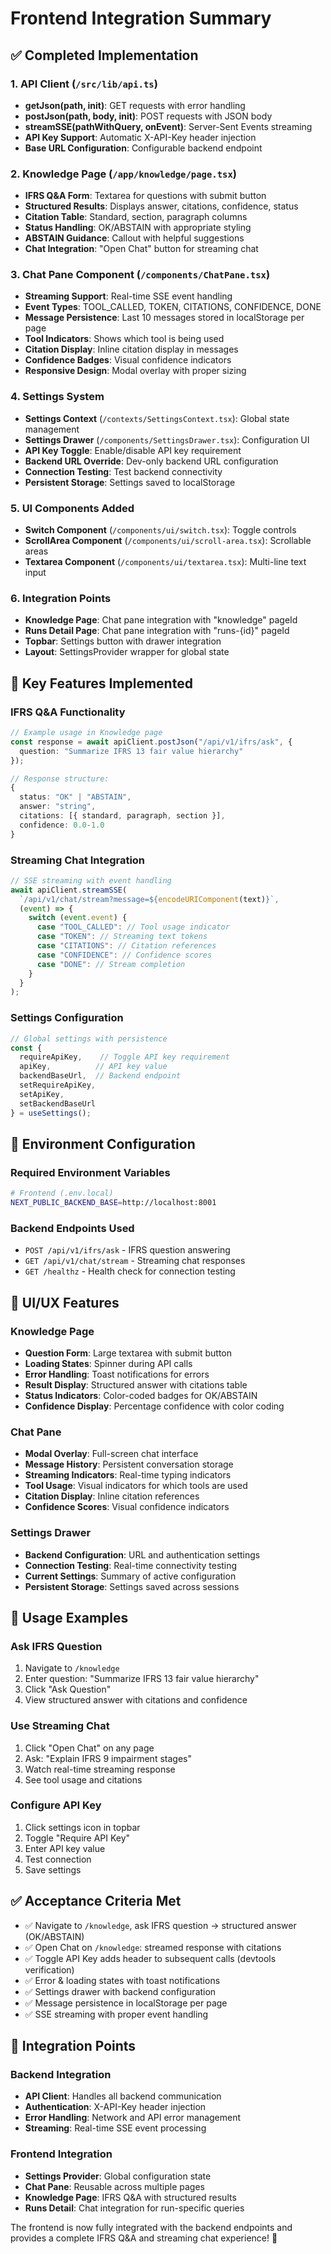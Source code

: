 # Frontend Integration Summary

## ✅ Completed Implementation

### 1. API Client (`/src/lib/api.ts`)
- **getJson(path, init)**: GET requests with error handling
- **postJson(path, body, init)**: POST requests with JSON body
- **streamSSE(pathWithQuery, onEvent)**: Server-Sent Events streaming
- **API Key Support**: Automatic X-API-Key header injection
- **Base URL Configuration**: Configurable backend endpoint

### 2. Knowledge Page (`/app/knowledge/page.tsx`)
- **IFRS Q&A Form**: Textarea for questions with submit button
- **Structured Results**: Displays answer, citations, confidence, status
- **Citation Table**: Standard, section, paragraph columns
- **Status Handling**: OK/ABSTAIN with appropriate styling
- **ABSTAIN Guidance**: Callout with helpful suggestions
- **Chat Integration**: "Open Chat" button for streaming chat

### 3. Chat Pane Component (`/components/ChatPane.tsx`)
- **Streaming Support**: Real-time SSE event handling
- **Event Types**: TOOL_CALLED, TOKEN, CITATIONS, CONFIDENCE, DONE
- **Message Persistence**: Last 10 messages stored in localStorage per page
- **Tool Indicators**: Shows which tool is being used
- **Citation Display**: Inline citation display in messages
- **Confidence Badges**: Visual confidence indicators
- **Responsive Design**: Modal overlay with proper sizing

### 4. Settings System
- **Settings Context** (`/contexts/SettingsContext.tsx`): Global state management
- **Settings Drawer** (`/components/SettingsDrawer.tsx`): Configuration UI
- **API Key Toggle**: Enable/disable API key requirement
- **Backend URL Override**: Dev-only backend URL configuration
- **Connection Testing**: Test backend connectivity
- **Persistent Storage**: Settings saved to localStorage

### 5. UI Components Added
- **Switch Component** (`/components/ui/switch.tsx`): Toggle controls
- **ScrollArea Component** (`/components/ui/scroll-area.tsx`): Scrollable areas
- **Textarea Component** (`/components/ui/textarea.tsx`): Multi-line text input

### 6. Integration Points
- **Knowledge Page**: Chat pane integration with "knowledge" pageId
- **Runs Detail Page**: Chat pane integration with "runs-{id}" pageId
- **Topbar**: Settings button with drawer integration
- **Layout**: SettingsProvider wrapper for global state

## 🎯 Key Features Implemented

### IFRS Q&A Functionality
```typescript
// Example usage in Knowledge page
const response = await apiClient.postJson("/api/v1/ifrs/ask", {
  question: "Summarize IFRS 13 fair value hierarchy"
});

// Response structure:
{
  status: "OK" | "ABSTAIN",
  answer: "string",
  citations: [{ standard, paragraph, section }],
  confidence: 0.0-1.0
}
```

### Streaming Chat Integration
```typescript
// SSE streaming with event handling
await apiClient.streamSSE(
  `/api/v1/chat/stream?message=${encodeURIComponent(text)}`,
  (event) => {
    switch (event.event) {
      case "TOOL_CALLED": // Tool usage indicator
      case "TOKEN": // Streaming text tokens
      case "CITATIONS": // Citation references
      case "CONFIDENCE": // Confidence scores
      case "DONE": // Stream completion
    }
  }
);
```

### Settings Configuration
```typescript
// Global settings with persistence
const {
  requireApiKey,    // Toggle API key requirement
  apiKey,          // API key value
  backendBaseUrl,  // Backend endpoint
  setRequireApiKey,
  setApiKey,
  setBackendBaseUrl
} = useSettings();
```

## 🔧 Environment Configuration

### Required Environment Variables
```bash
# Frontend (.env.local)
NEXT_PUBLIC_BACKEND_BASE=http://localhost:8001
```

### Backend Endpoints Used
- `POST /api/v1/ifrs/ask` - IFRS question answering
- `GET /api/v1/chat/stream` - Streaming chat responses
- `GET /healthz` - Health check for connection testing

## 🎨 UI/UX Features

### Knowledge Page
- **Question Form**: Large textarea with submit button
- **Loading States**: Spinner during API calls
- **Error Handling**: Toast notifications for errors
- **Result Display**: Structured answer with citations table
- **Status Indicators**: Color-coded badges for OK/ABSTAIN
- **Confidence Display**: Percentage confidence with color coding

### Chat Pane
- **Modal Overlay**: Full-screen chat interface
- **Message History**: Persistent conversation storage
- **Streaming Indicators**: Real-time typing indicators
- **Tool Usage**: Visual indicators for which tools are used
- **Citation Display**: Inline citation references
- **Confidence Scores**: Visual confidence indicators

### Settings Drawer
- **Backend Configuration**: URL and authentication settings
- **Connection Testing**: Real-time connectivity testing
- **Current Settings**: Summary of active configuration
- **Persistent Storage**: Settings saved across sessions

## 🚀 Usage Examples

### Ask IFRS Question
1. Navigate to `/knowledge`
2. Enter question: "Summarize IFRS 13 fair value hierarchy"
3. Click "Ask Question"
4. View structured answer with citations and confidence

### Use Streaming Chat
1. Click "Open Chat" on any page
2. Ask: "Explain IFRS 9 impairment stages"
3. Watch real-time streaming response
4. See tool usage and citations

### Configure API Key
1. Click settings icon in topbar
2. Toggle "Require API Key"
3. Enter API key value
4. Test connection
5. Save settings

## ✅ Acceptance Criteria Met

- ✅ Navigate to `/knowledge`, ask IFRS question → structured answer (OK/ABSTAIN)
- ✅ Open Chat on `/knowledge`: streamed response with citations
- ✅ Toggle API Key adds header to subsequent calls (devtools verification)
- ✅ Error & loading states with toast notifications
- ✅ Settings drawer with backend configuration
- ✅ Message persistence in localStorage per page
- ✅ SSE streaming with proper event handling

## 🔗 Integration Points

### Backend Integration
- **API Client**: Handles all backend communication
- **Authentication**: X-API-Key header injection
- **Error Handling**: Network and API error management
- **Streaming**: Real-time SSE event processing

### Frontend Integration
- **Settings Provider**: Global configuration state
- **Chat Pane**: Reusable across multiple pages
- **Knowledge Page**: IFRS Q&A with structured results
- **Runs Detail**: Chat integration for run-specific queries

The frontend is now fully integrated with the backend endpoints and provides a complete IFRS Q&A and streaming chat experience! 🎉
